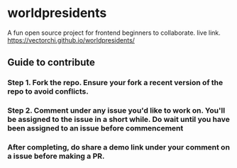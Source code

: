 # worldpresidents
A fun open source project for frontend beginners to collaborate. live link. https://vectorchi.github.io/worldpresidents/
## Guide to contribute
### Step 1. Fork the repo. Ensure your fork a recent version of the repo to avoid conflicts.
### Step 2. Comment under any issue you'd like to work on. You'll be assigned to the issue in a short while. Do wait until you have been assigned to an issue before commencement
### After completing, do share a demo link under your comment on a issue before making a PR.
